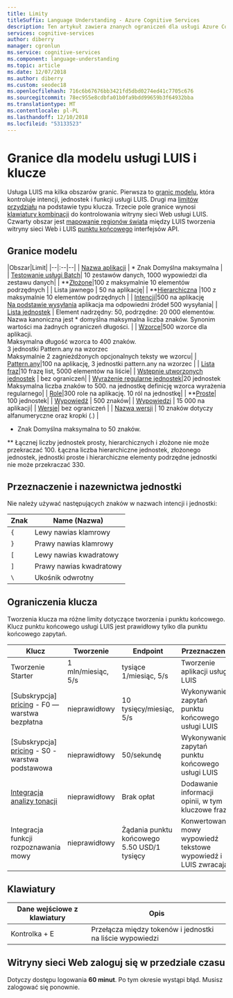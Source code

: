 ```yaml
---
title: Limity
titleSuffix: Language Understanding - Azure Cognitive Services
description: Ten artykuł zawiera znanych ograniczeń dla usługi Azure Cognitive Services Language Understanding (LUIS). Usługa LUIS ma kilka obszarów granic. Model granic steruje intencji, jednostek i funkcji usługi LUIS. Limity przydziału, w oparciu o typ klucza. Kombinacja klawiszy kontrolki witryny sieci Web usługi LUIS.
services: cognitive-services
author: diberry
manager: cgronlun
ms.service: cognitive-services
ms.component: language-understanding
ms.topic: article
ms.date: 12/07/2018
ms.author: diberry
ms.custom: seodec18
ms.openlocfilehash: 716c6b67676bb3421fd5dbd0274ed41c7705c676
ms.sourcegitcommit: 78ec955e8cdbfa01b0fa9bdd99659b3f64932bba
ms.translationtype: MT
ms.contentlocale: pl-PL
ms.lasthandoff: 12/10/2018
ms.locfileid: "53133523"
---
```

# <a name="boundaries-for-your-luis-model-and-keys"></a>Granice dla modelu usługi LUIS i klucze
Usługa LUIS ma kilka obszarów granic. Pierwsza to [granic modelu](#model-boundaries), która kontroluje intencji, jednostek i funkcji usługi LUIS. Drugi ma [limitów przydziału](#key-limits) na podstawie typu klucza. Trzecie pole granice wynosi [klawiatury kombinacji](#keyboard-controls) do kontrolowania witryny sieci Web usługi LUIS. Czwarty obszar jest [mapowanie regionów świata](luis-reference-regions.md) między LUIS tworzenia witryny sieci Web i LUIS [punktu końcowego](luis-glossary.md#endpoint) interfejsów API. 


## <a name="model-boundaries"></a>Granice modelu

|Obszar|Limit|
|--|:--|--|
| [Nazwa aplikacji][luis-get-started-create-app] | * Znak Domyślna maksymalna |
| [Testowanie usługi Batch][batch-testing]| 10 zestawów danych, 1000 wypowiedzi dla zestawu danych|
| **[Złożone](./luis-concept-entity-types.md)|100 z maksymalnie 10 elementów podrzędnych |
| Lista jawnego | 50 na aplikację|
| **[Hierarchiczna](./luis-concept-entity-types.md) |100 z maksymalnie 10 elementów podrzędnych |
| [Intencji][intents]|500 na aplikację<br>[Na podstawie wysyłania](https://aka.ms/dispatch-tool) aplikacja ma odpowiedni źródeł 500 wysyłania|
| [Lista jednostek](./luis-concept-entity-types.md) | Element nadrzędny: 50, podrzędne: 20 000 elementów. Nazwa kanoniczna jest * domyślna maksymalna liczba znaków. Synonim wartości ma żadnych ograniczeń długości. |
| [Wzorce](luis-concept-patterns.md)|500 wzorce dla aplikacji.<br>Maksymalna długość wzorca to 400 znaków.<br>3 jednostki Pattern.any na wzorzec<br>Maksymalnie 2 zagnieżdżonych opcjonalnych teksty we wzorcu|
| [Pattern.any](./luis-concept-entity-types.md)|100 na aplikację, 3 jednostki pattern.any na wzorzec |
| [Lista fraz][phrase-list]|10 frazę list, 5000 elementów na liście|
| [Wstępnie utworzonych jednostek](./luis-prebuilt-entities.md) | bez ograniczeń|
| [Wyrażenie regularne jednostek](./luis-concept-entity-types.md)|20 jednostek<br>Maksymalna liczba znaków to 500. na jednostkę definicję wzorca wyrażenia regularnego|
| [Role](luis-concept-roles.md)|300 role na aplikację. 10 ról na jednostkę|
| **[Proste](./luis-concept-entity-types.md)| 100 jednostek|
| [Wypowiedź][utterances] | 500 znaków|
| [Wypowiedzi][utterances] | 15 000 na aplikacji|
| [Wersje](luis-concept-version.md)| bez ograniczeń |
| [Nazwa wersji][luis-how-to-manage-versions] | 10 znaków dotyczy alfanumeryczne oraz kropki (.) |

* Znak Domyślna maksymalna to 50 znaków. 

** Łącznej liczby jednostek prosty, hierarchicznych i złożone nie może przekraczać 100. Łączna liczba hierarchiczne jednostek, złożonego jednostek, jednostki proste i hierarchiczne elementy podrzędne jednostki nie może przekraczać 330. 

## <a name="intent-and-entity-naming"></a>Przeznaczenie i nazewnictwa jednostki
Nie należy używać następujących znaków w nazwach intencji i jednostki:

|Znak|Name (Nazwa)|
|--|--|
|`{`|Lewy nawias klamrowy|
|`}`|Prawy nawias klamrowy|
|`[`|Lewy nawias kwadratowy|
|`]`|Prawy nawias kwadratowy|
|`\`|Ukośnik odwrotny|

## <a name="key-limits"></a>Ograniczenia klucza
Tworzenia klucza ma różne limity dotyczące tworzenia i punktu końcowego. Klucz punktu końcowego usługi LUIS jest prawidłowy tylko dla punktu końcowego zapytań.

|Klucz|Tworzenie|Endpoint|Przeznaczenie|
|--|--|--|--|
|Tworzenie Starter|1 mln/miesiąc, 5/s|tysiące 1/miesiąc, 5/s|Tworzenie aplikacji usługi LUIS|
|[Subskrypcja] [ pricing] - F0 — warstwa bezpłatna |nieprawidłowy|10 tysięcy/miesiąc, 5/s|Wykonywanie zapytań punktu końcowego usługi LUIS|
|[Subskrypcja] [ pricing] - S0 - warstwa podstawowa|nieprawidłowy|50/sekundę|Wykonywanie zapytań punktu końcowego usługi LUIS|
|[Integracja analizy tonacji](luis-how-to-publish-app.md#enable-sentiment-analysis)|nieprawidłowy|Brak opłat|Dodawanie informacji opinii, w tym kluczowe frazy |
|Integracja funkcji rozpoznawania mowy|nieprawidłowy|Żądania punktu końcowego 5.50 USD/1 tysięcy|Konwertowanie mowy wypowiedź tekstowe wypowiedź i LUIS zwracają.|

## <a name="keyboard-controls"></a>Klawiatury

|Dane wejściowe z klawiatury | Opis | 
|--|--|
|Kontrolka + E|Przełącza między tokenów i jednostki na liście wypowiedzi|

## <a name="website-sign-in-time-period"></a>Witryny sieci Web zaloguj się w przedziale czasu

Dotyczy dostępu logowania **60 minut**. Po tym okresie wystąpi błąd. Musisz zalogować się ponownie.

[luis-get-started-create-app]: https://docs.microsoft.com/azure/cognitive-services/luis/luis-get-started-create-app
[batch-testing]: https://docs.microsoft.com/azure/cognitive-services/luis/luis-concept-test#batch-testing
[intents]: https://docs.microsoft.com/azure/cognitive-services/luis/luis-concept-intent
[phrase-list]: https://docs.microsoft.com/azure/cognitive-services/luis/luis-concept-feature
[utterances]: https://docs.microsoft.com/azure/cognitive-services/luis/luis-concept-utterance
[luis-how-to-manage-versions]: https://docs.microsoft.com/azure/cognitive-services/luis/luis-how-to-manage-versions
[pricing]: https://azure.microsoft.com/pricing/details/cognitive-services/language-understanding-intelligent-services/
<!-- TBD: fix this link -->
[speech-to-intent-pricing]: https://azure.microsoft.com/pricing/details/cognitive-services/language-understanding-intelligent-services/
